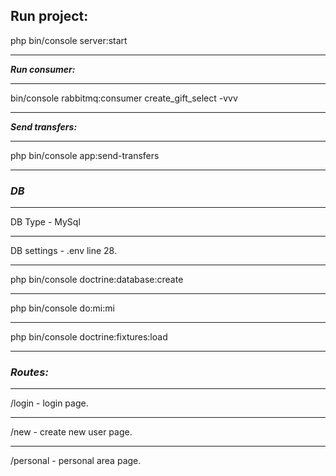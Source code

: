 **Run project:**
---
php bin/console server:start
***
***Run consumer:***
***
bin/console rabbitmq:consumer create_gift_select -vvv
***
***Send transfers:***
***
php bin/console app:send-transfers
***

### ***DB***
***
DB Type - MySql
***
DB settings - .env line 28.
***
php bin/console doctrine:database:create
***
php bin/console do:mi:mi
***
php bin/console doctrine:fixtures:load
***

### ***Routes:***
***
/login - login page.
***
/new - create new user page.
***
/personal - personal area page.